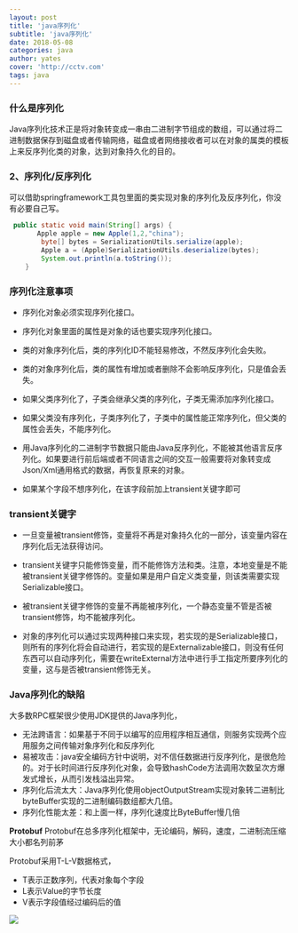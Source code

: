 ```yaml
---
layout: post
title: 'java序列化'
subtitle: 'java序列化'
date: 2018-05-08
categories: java
author: yates
cover: 'http://cctv.com'
tags: java
---
```


### 什么是序列化

Java序列化技术正是将对象转变成一串由二进制字节组成的数组，可以通过将二进制数据保存到磁盘或者传输网络，磁盘或者网络接收者可以在对象的属类的模板上来反序列化类的对象，达到对象持久化的目的。

### 2、序列化/反序列化

可以借助springframework工具包里面的类实现对象的序列化及反序列化，你没有必要自己写。

```java
 public static void main(String[] args) {
       Apple apple = new Apple(1,2,"china");
        byte[] bytes = SerializationUtils.serialize(apple);
        Apple a = (Apple)SerializationUtils.deserialize(bytes);
        System.out.println(a.toString());
    }
```

### 序列化注意事项

- 序列化对象必须实现序列化接口。

- 序列化对象里面的属性是对象的话也要实现序列化接口。

- 类的对象序列化后，类的序列化ID不能轻易修改，不然反序列化会失败。

- 类的对象序列化后，类的属性有增加或者删除不会影响反序列化，只是值会丢失。

- 如果父类序列化了，子类会继承父类的序列化，子类无需添加序列化接口。

- 如果父类没有序列化，子类序列化了，子类中的属性能正常序列化，但父类的属性会丢失，不能序列化。

- 用Java序列化的二进制字节数据只能由Java反序列化，不能被其他语言反序列化。如果要进行前后端或者不同语言之间的交互一般需要将对象转变成Json/Xml通用格式的数据，再恢复原来的对象。

- 如果某个字段不想序列化，在该字段前加上transient关键字即可

### transient关键字

- 一旦变量被transient修饰，变量将不再是对象持久化的一部分，该变量内容在序列化后无法获得访问。

- transient关键字只能修饰变量，而不能修饰方法和类。注意，本地变量是不能被transient关键字修饰的。变量如果是用户自定义类变量，则该类需要实现Serializable接口。

- 被transient关键字修饰的变量不再能被序列化，一个静态变量不管是否被transient修饰，均不能被序列化。

- 对象的序列化可以通过实现两种接口来实现，若实现的是Serializable接口，则所有的序列化将会自动进行，若实现的是Externalizable接口，则没有任何东西可以自动序列化，需要在writeExternal方法中进行手工指定所要序列化的变量，这与是否被transient修饰无关。

### Java序列化的缺陷

大多数RPC框架很少使用JDK提供的Java序列化，

- 无法跨语言：如果基于不同于以编写的应用程序相互通信，则服务实现两个应用服务之间传输对象序列化和反序列化
- 易被攻击：java安全编码方针中说明，对不信任数据进行反序列化，是很危险的。对于长时间进行反序列化对象，会导致hashCode方法调用次数呈次方爆发式增长，从而引发栈溢出异常。
- 序列化后流太大：Java序列化使用objectOutputStream实现对象转二进制比byteBuffer实现的二进制编码数组都大几倍。
- 序列化性能太差：和上面一样，序列化速度比ByteBuffer慢几倍

**Protobuf**
Protobuf在总多序列化框架中，无论编码，解码，速度，二进制流压缩大小都名列前茅

Protobuf采用T-L-V数据格式，

- T表示正数序列，代表对象每个字段
- L表示Value的字节长度
- V表示字段值经过编码后的值


![](https://yatesblog.oss-cn-shenzhen.aliyuncs.com/img/performance/4.png)